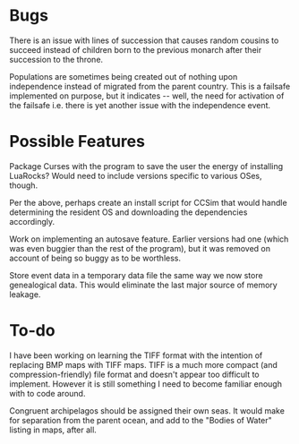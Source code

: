 # Bugs

There is an issue with lines of succession that causes random cousins to succeed instead of children born to the previous monarch after their succession to the throne.

Populations are sometimes being created out of nothing upon independence instead of migrated from the parent country. This is a failsafe implemented on purpose, but it indicates -- well, the need for activation of the failsafe i.e. there is yet another issue with the independence event.

# Possible Features

Package Curses with the program to save the user the energy of installing LuaRocks? Would need to include versions specific to various OSes, though.

Per the above, perhaps create an install script for CCSim that would handle determining the resident OS and downloading the dependencies accordingly.

Work on implementing an autosave feature. Earlier versions had one (which was even buggier than the rest of the program), but it was removed on account of being so buggy as to be worthless.

Store event data in a temporary data file the same way we now store genealogical data. This would eliminate the last major source of memory leakage.

# To-do

I have been working on learning the TIFF format with the intention of replacing BMP maps with TIFF maps. TIFF is a much more compact (and compression-friendly) file format and doesn't appear too difficult to implement. However it is still something I need to become familiar enough with to code around.

Congruent archipelagos should be assigned their own seas. It would make for separation from the parent ocean, and add to the "Bodies of Water" listing in maps, after all.
